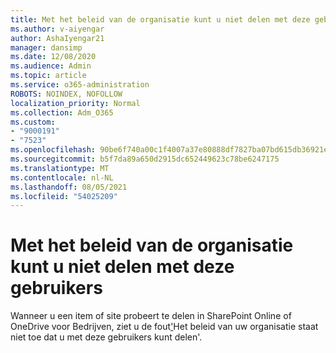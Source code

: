 ```yaml
---
title: Met het beleid van de organisatie kunt u niet delen met deze gebruikers
ms.author: v-aiyengar
author: AshaIyengar21
manager: dansimp
ms.date: 12/08/2020
ms.audience: Admin
ms.topic: article
ms.service: o365-administration
ROBOTS: NOINDEX, NOFOLLOW
localization_priority: Normal
ms.collection: Adm_O365
ms.custom:
- "9000191"
- "7523"
ms.openlocfilehash: 90be6f740a00c1f4007a37e80888df7827ba07bd615db36921ee8f01cc5ea05c
ms.sourcegitcommit: b5f7da89a650d2915dc652449623c78be6247175
ms.translationtype: MT
ms.contentlocale: nl-NL
ms.lasthandoff: 08/05/2021
ms.locfileid: "54025209"
---
```

# <a name="organizations-policies-do-not-allow-you-to-share-with-these-users"></a>Met het beleid van de organisatie kunt u niet delen met deze gebruikers

Wanneer u een item of site probeert te delen in SharePoint Online of OneDrive voor Bedrijven, ziet u de fout['](https://docs.microsoft.com/sharepoint/troubleshoot/sharing-and-permissions/organization-policies-do-not-allow-you-to-share-with-users-error)Het beleid van uw organisatie staat niet toe dat u met deze gebruikers kunt delen'.